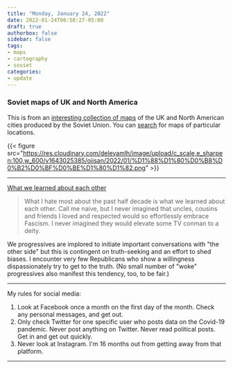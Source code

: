 ```yaml
---
title: "Monday, January 24, 2022"
date: 2022-01-24T06:58:27-05:00
draft: true
authorbox: false
sidebar: false
tags:
- maps
- cartography
- soviet
categories:
- update
---
```

### Soviet maps of UK and North America

This is from an [interesting collection of maps](https://redatlasbook.com/) of the UK and North American cities produced by the Soviet Union.  You can [search](https://sovid.redatlasbook.com) for maps of particular locations.

{{< figure src="https://res.cloudinary.com/deleyamlh/image/upload/c_scale,e_sharpen:100,w_600/v1643025385/ojisan/2022/01/%D1%88%D1%80%D0%B8%D0%B2%D0%BF%D0%BE%D1%80%D1%82.png" >}}

---

[What we learned about each other](https://www.politicalorphans.com/what-we-learned-about-each-other/)

> What I hate most about the past half decade is what we learned about each other. Call me naive, but I never imagined that uncles, cousins and friends I loved and respected would so effortlessly embrace Fascism. I never imagined they would elevate some TV conman to a deity.

We progressives are implored to initiate important conversations with "the other side" but this is contingent on truth-seeking and an effort to shed biases. I encounter very few Republicans who show a willingness dispassionately try to get to the truth. (No small number of "woke" progressives also manifest this tendency, too, to be fair.)

---
My rules for social media:

1. Look at Facebook once a month on the first day of the month. Check any personal messages, and get out.
2. Only check Twitter for one specific user who posts data on the Covid-19 pandemic. Never post anything on Twitter. Never read political posts. Get in and get out quickly.
3. Never look at Instagram. I'm 16 months out from getting away from that platform. 
---